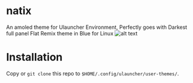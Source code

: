# natix
An amoled theme for Ulauncher Environment, Perfectly goes with Darkest full panel Flat Remix theme in Blue for Linux
![alt text](https://github.com/natixco1/natix/blob/master/ezgif.com-gif-maker.gif)
# Installation
Copy or `git clone` this repo to `$HOME/.config/ulauncher/user-themes/`.
